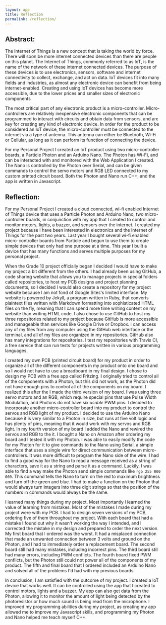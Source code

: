 ```yaml
---
layout: app
title: Reflection
permalink: /reflection/
---
```


Abstract:
---
The Internet of Things is a new concept that is taking the world by force.  There will soon be more internet connected devices than there are people on this planet.  The Internet of Things, commonly referred to as IoT, is the name of the network of these internet connected devices.  The purpose of these devices is to use electronics, sensors, software and internet connectivity to collect, exchange, and act on data.  IoT devices fit into many fields and industries, as almost any electronic device can benefit from being internet-enabled.  Creating and using IoT devices has become more accessible, due to the lower prices and smaller sizes of electronic components 

The most critical part of any electronic product is a micro-controller.  Micro-controllers are relatively inexpensive electronic components that can be programmed to interact with circuits and obtain data from sensors, and are key for creating any kind of electronic device.  In order for the product to be considered an IoT device, the micro-controller must be connected to the internet via a type of antenna.  This antenna can either be Bluetooth, Wi-Fi or Cellular, as long as it can perform its function of connecting the device.

For my Personal Project I created an IoT product using two micro-controller boards, a Particle Photon and an Arduino Nano.  The Photon has Wi-Fi, and can be interacted with and monitored with the Web Application I created.  The Nano is controlled by the Photon over Serial, and can be given commands to control the servo motors and RGB LED connected to my custom printed circuit board.  Both the Photon and Nano run C++, and the app is written in Javascript.






Reflection:
---
For my Personal Project I created a cloud connected, wi-fi enabled Internet of Things device that uses a Particle Photon and Arduino Nano, two micro-controller boards, in conjunction with my app that I created to control and monitor motors, lights, a buzzer, and sensors over the internet. I created my project because I have been interested in electronics and the Internet of Things for the past two years.  Last year I bought several wi-fi enabled micro-controller boards from Particle and begun to use them to create simple devices that only had one purpose at a time.  This year I built a device that has many functions and serves multiple purposes for my personal project.

When the Grade 10 project officially began I decided I would have to make my project a bit different from the others.  I had already been using GitHub, a code sharing website that allows you to manage projects in special folders called repositories, to host my PCB designs and project planning documents, so I decided I would also create a repository for my project website because I am not fond of Google Sites's limited interface.  My website is powered by Jekyll, a program written in Ruby, that converts plaintext files written with Markdown formatting into sophisticated HTML files on the fly, meaning that I can spend more time writing content on my website than writing HTML code.  I also chose to use GitHub to host my three repositories related to my project because GitHub is more accessible and manageable than services like Google Drive or Dropbox.  I can access any of my files from any computer using the GitHub web interface or the terminal, and all of my files are organized in my repositories.  GitHub also has many integrations for repositories.  I test my repositories with Travis CI, a free service that can run tests for projects written in various programming languages.

I created my own PCB (printed circuit board) for my product in order to organize all of the different components in my product onto one board and so I would not have to use a breadboard in my final design.  I chose to design my PCB with a free app called Fritzing.  I originally tried to control all of the components with a Photon, but this did not work, as the Photon did not have enough pins to control all of the components on my board.  I realized this after the I made the third version of my board.  I was using three servo motors and an RGB, which require special pins that use Pulse Width Modulation, and Photons do not have six *usable* PWM pins.  I decided to incorporate another micro-controller board into my product to control the servos and RGB light of my product.  I decided to use the Arduino Nano because it is very similar to a Photon in size, but runs at five volt logic and has plenty of pins, meaning that it would work with my servos and RGB light.  In my fourth version of my board I added the Nano and rewired the servos and RGB to the it.  I bought a Nano on Amazon after ordering my board and I tested it with my Photon.  I was able to easily modify the code for my Photon for it to give commands to the Nano using Serial, a simple interface that uses a single wire for direct communication between micro-controllers. It was more difficult to program the Nano side of the wire.  I had to find a good way for the Nano to read a message received as a string of characters, save it as a string and parse it as a command.  Luckily, I was able to find a way make the Photon send simple commands like `rgb 255 000 000`. This command tells the Nano to turn on the red to maximum brightness and turn off the green and blue.  I had to make a function on the Photon that would always turn integers into three digit strings so that the position of the numbers in commands would always be the same.

I learned many things during my project.  Most importantly I learned the value of learning from mistakes.  Most of the mistakes I made during my project were with my PCB.  I had to design seven versions of my PCB, ordering five of them throughout my project.  With each board that had a mistake I found out why it wasn't working the way I intended, and I corrected the mistake in my design and prepared to order the next version.  My first board that I ordered was the worst.  It had a misplaced connection that made an unwanted connection between 3 volts and ground on the Photon, and I had to immediately order a replacement board.  The second board still had many mistakes, including incorrect pins.  The third board still had many errors, including PWM conflicts.  The fourth board fixed PWM conflicts, but the Photon still could not power all of the components of my product.  The fifth and final board that I ordered included an Arduino Nano and solved all of the problems I'd had with my previous boards.

In conclusion, I am satisfied with the outcome of my project.  I created a IoT device that works well.  It can be controlled using the app that I created to control motors, lights and a buzzer.  My app can also get data from the Photon, allowing it to monitor the amount of light being detected by the photoresistor or how much sound is being read from the microphone.  I improved my programming abilities during my project, as creating my app allowed me to improve my Javascript skills, and programming my Photon and Nano helped me teach myself C++.
